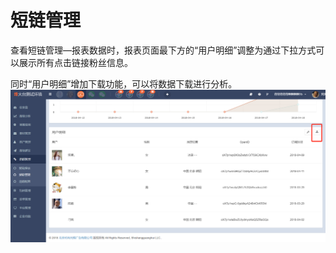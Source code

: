 # 短链管理

查看短链管理—报表数据时，报表页面最下方的“用户明细”调整为通过下拉方式可以展示所有点击链接粉丝信息。

同时“用户明细”增加下载功能，可以将数据下载进行分析。![](/assets/1524038899%281%29.jpg)

